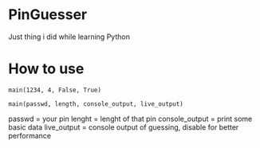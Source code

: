 # PinGuesser
Just thing i did while learning Python

# How to use



`main(1234, 4, False, True)`

`main(passwd, length, console_output, live_output)`

passwd = your pin
lenght = lenght of that pin
console_output = print some basic data
live_output = console output of guessing, disable for better performance
